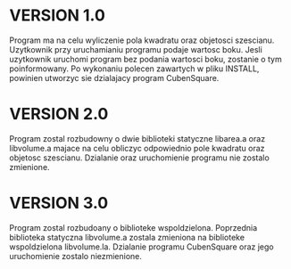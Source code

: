 #	     				       VERSION 1.0
Program ma na celu wyliczenie pola kwadratu oraz objetosci szescianu. Uzytkownik przy uruchamianiu programu podaje wartosc boku. Jesli uzytkownik uruchomi program bez podania wartosci boku, zostanie o tym poinformowany.
Po wykonaniu polecen zawartych w pliku INSTALL, powinien utworzyc sie dzialajacy program CubenSquare.


#					       VERSION 2.0 
Program zostal rozbudowny o dwie biblioteki statyczne libarea.a oraz libvolume.a majace na celu obliczyc odpowiednio pole kwadratu oraz objetosc szescianu. Dzialanie oraz uruchomienie programu nie zostalo zmienione.


# 						VERSION 3.0
Program zostal rozbudoany o biblioteke wspoldzielona. Poprzednia biblioteka statyczna libvolume.a zostala zmieniona na biblioteke wspoldzielona libvolume.la. Dzialanie programu CubenSquare oraz jego uruchomienie zostalo niezmienione.
